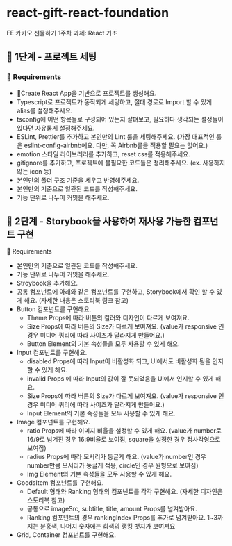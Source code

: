 # react-gift-react-foundation

FE 카카오 선물하기 1주차 과제: React 기초

## 🚀 1단계 - 프로젝트 세팅

### 📝 Requirements

-   Create React App을 기반으로 프로젝트를 생성해요.
-   Typescript로 프로젝트가 동작되게 세팅하고, 절대 경로로 Import 할 수 있게 alias를 설정해주세요.
-   tsconfig에 어떤 항목들로 구성되어 있는지 살펴보고, 필요하다 생각되는 설정들이 있다면 자유롭게 설정해주세요.
-   ESLint, Prettier를 추가하고 본인만의 Lint 룰을 세팅해주세요. (가장 대표적인 룰은 eslint-config-airbnb에요. 다만, 꼭 Airbnb룰을 적용할 필요는 없어요.)
-   emotion 스타일 라이브러리를 추가하고, reset css를 적용해주세요.
-   gitignore를 추가하고, 프로젝트에 불필요한 코드들은 정리해주세요. (ex. 사용하지 않는 icon 등)
-   본인만의 폴더 구조 기준을 세우고 반영해주세요.
-   본인만의 기준으로 일관된 코드를 작성해주세요.
-   기능 단위로 나누어 커밋을 해주세요.

## 🚀 2단계 - Storybook을 사용하여 재사용 가능한 컴포넌트 구현

📝 Requirements

-   본인만의 기준으로 일관된 코드를 작성해주세요.
-   기능 단위로 나누어 커밋을 해주세요.
-   Stroybook을 추가해요.
-   공통 컴포넌트에 아래와 같은 컴포넌트를 구현하고, Storybook에서 확인 할 수 있게 해요. (자세한 내용은 스토리북 링크 참고)
-   Button 컴포넌트를 구현해요.
    -   Theme Props에 따라 버튼의 컬러와 디자인이 다르게 보여져요.
    -   Size Props에 따라 버튼의 Size가 다르게 보여져요. (value가 responsive 인 경우 미디어 쿼리에 따라 사이즈가 달라지게 만들어요.)
    -   Button Element의 기본 속성들을 모두 사용할 수 있게 해요.
-   Input 컴포넌트를 구현해요.
    -   disabled Props에 따라 Input이 비활성화 되고, UI에서도 비활성화 됨을 인지할 수 있게 해요.
    -   invalid Props 에 따라 Input의 값이 잘 못되었음을 UI에서 인지할 수 있게 해요.
    -   Size Props에 따라 버튼의 Size가 다르게 보여져요. (value가 responsive 인 경우 미디어 쿼리에 따라 사이즈가 달라지게 만들어요.)
    -   Input Element의 기본 속성들을 모두 사용할 수 있게 해요.
-   Image 컴포넌트를 구현해요.
    -   ratio Props에 따라 이미지 비율을 설정할 수 있게 해요. (value가 number로 16/9로 넘겨진 경우 16:9비율로 보여짐, square을 설정한 경우 정사각형으로 보여짐)
    -   radius Props에 따라 모서리가 둥글게 해요. (value가 number인 경우 number만큼 모서리가 둥글게 적용, circle인 경우 원형으로 보여짐)
    -   Img Element의 기본 속성들을 모두 사용할 수 있게 해요.
-   GoodsItem 컴포넌트를 구현해요.
    -   Default 형태와 Ranking 형태의 컴포넌트를 각각 구현해요. (자세한 디자인은 스토리북 참고)
    -   공통으로 imageSrc, subtitle, title, amount Props를 넘겨받아요.
    -   Ranking 컴포넌트의 경우 rankingIndex Props를 추가로 넘겨받아요. 1~3까지는 분홍색, 나머지 숫자에는 회색의 랭킹 뱃지가 보여져요
-   Grid, Container 컴포넌트를 구현해요.
